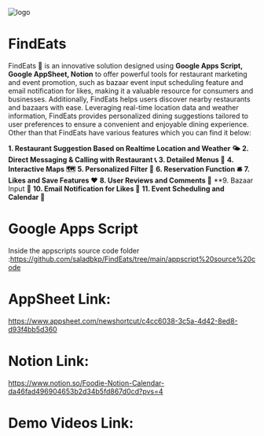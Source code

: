 ![logo](https://github.com/user-attachments/assets/8a34be6c-4bdb-489b-9189-2a94187a4ab4)
# FindEats
FindEats :fork_and_knife: is an innovative solution designed using **Google Apps Script, Google AppSheet, Notion** to offer powerful tools for restaurant marketing and event promotion, such as bazaar event input scheduling feature and email notification for likes, making it a valuable resource for consumers and businesses. Additionally, FindEats helps users discover nearby restaurants and bazaars with ease. Leveraging real-time location data and weather information, FindEats provides personalized dining suggestions tailored to user preferences to ensure a convenient and enjoyable dining experience. Other than that FindEats have various features which you can find it below:

**1. Restaurant Suggestion Based on Realtime Location and Weather :sun_behind_small_cloud:**
**2. Direct Messaging & Calling with Restaurant :telephone_receiver:**
**3. Detailed Menus :ledger:**
**4. Interactive Maps :world_map:**
**5. Personalized Filter :100:**
**6. Reservation Function :bellhop_bell:**
**7. Likes and Save Features :heart:**
**8. User Reviews and Comments :speak_no_evil:**
**9. Bazaar Input :loudspeaker:
**10. Email Notification for Likes :email:**
**11. Event Scheduling and Calendar :calendar:**
    

# Google Apps Script 
Inside the appscripts source code folder :https://github.com/saladbkp/FindEats/tree/main/appscript%20source%20code
# AppSheet Link: 
https://www.appsheet.com/newshortcut/c4cc6038-3c5a-4d42-8ed8-d93f4bb5d360
# Notion Link: 
https://www.notion.so/Foodie-Notion-Calendar-da46fad496904653b2d34b5fd867d0cd?pvs=4 
# Demo Videos Link:




